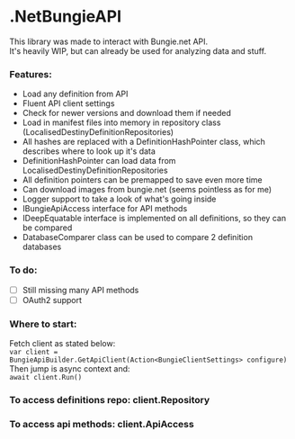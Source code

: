 # .NetBungieAPI

This library was made to interact with Bungie.net API.
<br />
It's heavily WIP, but can already be used for analyzing data and stuff.

### Features:
 - Load any definition from API
 - Fluent API client settings
 - Check for newer versions and download them if needed
 - Load in manifest files into memory in repository class (LocalisedDestinyDefinitionRepositories)
 - All hashes are replaced with a DefinitionHashPointer<T> class, which describes where to look up it's data
 - DefinitionHashPointer<T> can load data from LocalisedDestinyDefinitionRepositories
 - All definition pointers can be premapped to save even more time
 - Can download images from bungie.net (seems pointless as for me)
 - Logger support to take a look of what's going inside
 - IBungieApiAccess interface for API methods
 - IDeepEquatable<T> interface is implemented on all definitions, so they can be compared
 - DatabaseComparer class can be used to compare 2 definition databases

### To do:
 - [ ] Still missing many API methods
 - [ ] OAuth2 support

### Where to start:
Fetch client as stated below: <br/>
```var client = BungieApiBuilder.GetApiClient(Action<BungieClientSettings> configure)``` <br/>
Then jump is async context and: <br/>
```await client.Run() ``` <br/>
### To access definitions repo: client.Repository
### To access api methods: client.ApiAccess
